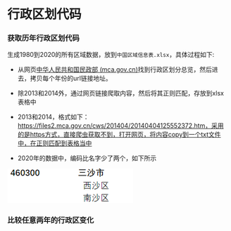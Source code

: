 # 行政区划代码
### 获取历年行政区划代码

生成1980到2020的所有区域数据，放到`中国区域信息表.xlsx`，具体过程如下:

- 从网页[中华人民共和国民政部 (mca.gov.cn)](http://www.mca.gov.cn/article/sj/xzqh/1980/?)找到行政区划分总览，然后进去，拷贝每个年份的url链接地址。

- 除2013和2014外，通过网页链接爬取内容，然后将其正则匹配，存放到xlsx表格中

- 2013和2014，格式如下：https://files2.mca.gov.cn/cws/201404/20140404125552372.htm，采用的是https方式，直接爬虫获取不到，打开网页，将内容copy到一个txt文件中，在正则匹配到表格当中

- 2020年的数据中，编码比名字少了两个，如下所示

![image-20210826111343951](img/image-20210826111343951.png)

### 比较任意两年的行政区变化

